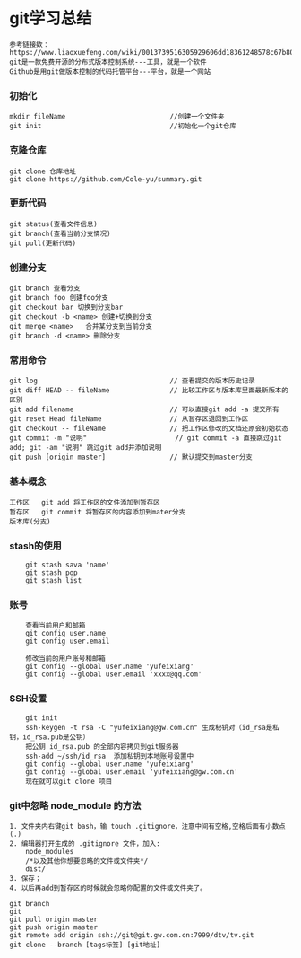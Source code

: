 ﻿# git学习总结
	参考链接欸：https://www.liaoxuefeng.com/wiki/0013739516305929606dd18361248578c67b8067c8c017b000
	git是一款免费开源的分布式版本控制系统---工具，就是一个软件
	Github是用git做版本控制的代码托管平台---平台，就是一个网站

### 初始化
	mkdir fileName   						//创建一个文件夹
	git init		 						//初始化一个git仓库

### 克隆仓库
	git clone 仓库地址
	git clone https://github.com/Cole-yu/summary.git

### 更新代码
	git status(查看文件信息)
	git branch(查看当前分支情况)
	git pull(更新代码)	

### 创建分支
	git branch 查看分支
	git branch foo 创建foo分支
	git checkout bar 切换到分支bar
	git checkout -b <name> 创建+切换到分支
	git merge <name>   合并某分支到当前分支
	git branch -d <name> 删除分支

### 常用命令
	git log 								// 查看提交的版本历史记录
	git diff HEAD -- fileName 				// 比较工作区与版本库里面最新版本的区别
	git add filename  						// 可以直接git add -a 提交所有
	git reset Head fileName 				// 从暂存区退回到工作区
	git checkout -- fileName 				// 把工作区修改的文档还原会初始状态
	git commit -m "说明"  					// git commit -a 直接跳过git add; git -am "说明" 跳过git add并添加说明
	git push [origin master]				// 默认提交到master分支

### 基本概念
	工作区   git add 将工作区的文件添加到暂存区
	暂存区   git commit 将暂存区的内容添加到mater分支 
	版本库(分支)

### stash的使用
```
	git stash sava 'name'
	git stash pop
	git stash list
```

### 账号
```
	查看当前用户和邮箱
	git config user.name
	git config user.email

	修改当前的用户账号和邮箱
	git config --global user.name 'yufeixiang'
	git config --global user.email 'xxxx@qq.com'
```	

### SSH设置
```
	git init
	ssh-keygen -t rsa -C "yufeixiang@gw.com.cn" 生成秘钥对（id_rsa是私钥，id_rsa.pub是公钥）
	把公钥 id_rsa.pub 的全部内容拷贝到git服务器
	ssh-add ~/ssh/id_rsa  添加私钥到本地账号设置中
	git config --global user.name 'yufeixiang'
	git config --global user.email 'yufeixiang@gw.com.cn'
	现在就可以git clone 项目
```

### git中忽略 node_module 的方法
	1. 文件夹内右键git bash，输 touch .gitignore，注意中间有空格,空格后面有小数点(.)
	2. 编辑器打开生成的 .gitignore 文件，加入:
		node_modules
		/*以及其他你想要忽略的文件或文件夹*/
		dist/
	3. 保存；
	4. 以后再add到暂存区的时候就会忽略你配置的文件或文件夹了。

	git branch
	git 
	git pull origin master
	git push origin master
	git remote add origin ssh://git@git.gw.com.cn:7999/dtv/tv.git
	git clone --branch [tags标签] [git地址]
	

